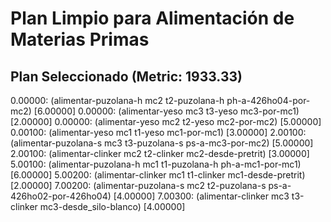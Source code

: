 # Plan Limpio para Alimentación de Materias Primas

## Plan Seleccionado (Metric: 1933.33)

0.00000: (alimentar-puzolana-h mc2 t2-puzolana-h ph-a-426ho04-por-mc2) [6.00000]
0.00000: (alimentar-yeso mc3 t3-yeso mc3-por-mc1) [2.00000]
0.00000: (alimentar-yeso mc2 t2-yeso mc2-por-mc2) [5.00000]
0.00100: (alimentar-yeso mc1 t1-yeso mc1-por-mc1) [3.00000]
2.00100: (alimentar-puzolana-s mc3 t3-puzolana-s ps-a-mc3-por-mc2) [5.00000]
2.00100: (alimentar-clinker mc2 t2-clinker mc2-desde-pretrit) [3.00000]
5.00100: (alimentar-puzolana-h mc1 t1-puzolana-h ph-a-mc1-por-mc1) [6.00000]
5.00200: (alimentar-clinker mc1 t1-clinker mc1-desde-pretrit) [2.00000]
7.00200: (alimentar-puzolana-s mc2 t2-puzolana-s ps-a-426ho02-por-426ho04) [4.00000]
7.00300: (alimentar-clinker mc3 t3-clinker mc3-desde_silo-blanco) [4.00000]